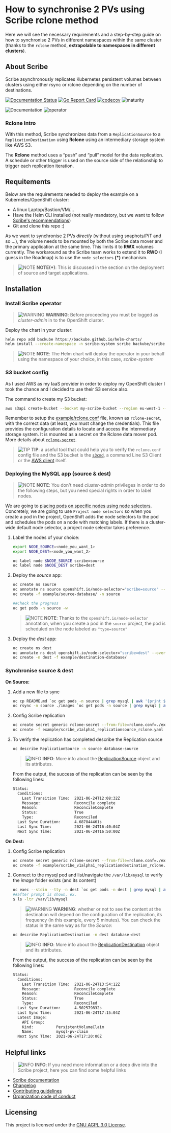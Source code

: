 # How to synchronise 2 PVs using Scribe rclone method

Here we will see the necessary requirements and a step-by-step guide on how to synchronise 2 PVs in different namespaces within the same cluster (thanks to the `rclone` method, **extrapolable to namespaces in different clusters**).

## About Scribe

Scribe asynchronously replicates Kubernetes persistent volumes between clusters
using either rsync or rclone depending on the number of destinations.

[![Documentation
Status](https://readthedocs.org/projects/scribe-replication/badge/?version=latest)](https://scribe-replication.readthedocs.io/en/latest/?badge=latest)
[![Go Report
Card](https://goreportcard.com/badge/github.com/backube/scribe)](https://goreportcard.com/report/github.com/backube/scribe)
[![codecov](https://codecov.io/gh/backube/scribe/branch/master/graph/badge.svg)](https://codecov.io/gh/backube/scribe)
![maturity](https://img.shields.io/static/v1?label=maturity&message=alpha&color=red)

![Documentation](https://github.com/backube/scribe/workflows/Documentation/badge.svg)
![operator](https://github.com/backube/scribe/workflows/operator/badge.svg)
### Rclone Intro

With this method, Scribe synchronizes data from a `ReplicationSource` to a `ReplicationDestination` using **Rclone** using an intermediary storage system like AWS S3.

The **Rclone** method uses a “push” and “pull” model for the data replication. A schedule or other trigger is used on the source side of the relationship to trigger each replication iteration.

## Requitements

Below are the requirements needed to deploy the example on a Kubernetes/OpenShift cluster:

* A linux Laptop/Bastion/VM/...
* Have the Helm CLI installed (not really mandatory, but we want to follow [Scribe's recommendations](https://scribe-replication.readthedocs.io/en/latest/installation/index.html#kubernetes-openshift))
* Git and clone this repo :)

As we want to synchronise 2 PVs _directly_ (without using snaphots/PiT and so ...), the volume needs to be mounted by both the Scribe data mover and the primary application at the same time. This limits it to **RWX** volumes currently. The workaround as the Scribe team works to extend it to **RWO** (I guess in the Roadmap) is to use the `node selectors` **(*)** mechanism.

> ![NOTE](images/note-icon.png) **NOTE(*)**: This is discussed in the section on the deployment of source and target applications.

## Installation

### Install Scribe operator

> ![WARNING](images/warning-icon.png) **WARNING**: Before proceeding you must be logged as _cluster-admin_ in to the OpenShift cluster.

Deploy the chart in your cluster:

```bash
helm repo add backube https://backube.github.io/helm-charts/
helm install --create-namespace -n scribe-system scribe backube/scribe
```
> ![NOTE](images/note-icon.png) **NOTE**: The Helm chart will deploy the operator in your behalf using the namespace of your choice, in this case, _scribe-system_


### S3 bucket config

As I used AWS as my IaaS provider in order to deploy my OpenShift cluster I took the chance and I decided to use their S3 service also.

The command to create my S3 bucket:

```bash
aws s3api create-bucket --bucket my-scribe-bucket --region eu-west-1 --create-bucket-configuration LocationConstraint=eu-west-1
```

Remember to setup the [example/rclone.conf](example/rclone.conf) file, known as `rclone-secret`, with the correct data (at least, you must change the credentials). This file provides the configuration details to locate and access the intermediary storage system. It is mounted as a secret on the Rclone data mover pod. More details about [`rclone-secret`](https://scribe-replication.readthedocs.io/en/latest/usage/rclone/rclone-secret.html?highlight=rclone.conf#what-is-rclone-secret).

> ![TIP](images/info-icon.png) **TIP**: a useful tool that could help you to verify the `rclone.conf` config file and the S3 bucket is the [`s3cmd`](https://s3tools.org/s3cmd), a command Line S3 Client or the [AWS client](https://docs.aws.amazon.com/cli/latest/userguide/install-cliv2-linux.html) itself.

### Deploying the MySQL app (source & dest)

> ![NOTE](images/note-icon.png) **NOTE**: You don't need _cluster-admin_ privileges in order to do the following steps, but you need special rights in order to label nodes.

We are going to [placing pods on specific nodes using node selectors](https://docs.openshift.com/container-platform/4.7/nodes/scheduling/nodes-scheduler-node-selectors.html). Concretely, we are going to use `Project node selectors` so when you create a pod in the project, OpenShift adds the node selectors to the pod and schedules the pods on a node with matching labels. If there is a cluster-wide default node selector, a project node selector takes preference.

1. Label the nodes of your choice:

    ```bash
    export NODE_SOURCE=<node_you_want_1>
    export NODE_DEST=<node_you_want_2>
    
    oc label node $NODE_SOURCE scribe=source
    oc label node $NODE_DEST scribe=dest
    ```

2. Deploy the _source_ app:

    ```bash
    oc create ns source
    oc annotate ns source openshift.io/node-selector="scribe=source" --overwrite
    oc create -f example/source-database/ -n source

    ##Check the progress
    oc get pods -n source -w
    ```

    > ![NOTE](images/note-icon.png) **NOTE**: Thanks to the `openshift.io/node-selector` annotation, when you create a pod in the `source` project, the pod is scheduled on the node labeled as `"type=source"`

3. Deploy the _dest_ app:

    ```bash
    oc create ns dest
    oc annotate ns dest openshift.io/node-selector="scribe=dest" --overwrite
    oc create -n dest -f example/destination-database/
    ```

### Synchronise source & dest

**On Source:**

1. Add a new file to sync

    ```bash
    oc cp README.md `oc get pods -n source | grep mysql | awk '{print $1}'`:/var/lib/mysql/README.md
    oc rsync -n source ./images `oc get pods -n source | grep mysql | awk '{print $1}'`:/var/lib/mysql
    ```

2. Config Scribe replication

    ```bash
    oc create secret generic rclone-secret --from-file=rclone.conf=./example/rclone.conf -n source
    oc create -f example/scribe_v1alpha1_replicationsource_rclone.yaml -n source
    ```

3. To verify the replication has completed describe the Replication source

    ```bash
    oc describe ReplicationSource -n source database-source
    ```
    
    > ![INFO](images/info-icon.png) **INFO**: More info about the [ReplicationSource](https://scribe-replication.readthedocs.io/en/latest/usage/rclone/index.html?highlight=ReplicationSource#source-configuration) object and its attributes.

    From the output, the success of the replication can be seen by the following lines:

    ```bash
    Status:
      Conditions:
        Last Transition Time:  2021-06-24T12:08:32Z
        Message:               Reconcile complete
        Reason:                ReconcileComplete
        Status:                True
        Type:                  Reconciled
      Last Sync Duration:      4.687844461s
      Last Sync Time:          2021-06-24T16:40:04Z
      Next Sync Time:          2021-06-24T16:50:00Z
    ```

**On Dest:**

1. Config Scribe replication

    ```bash
    oc create secret generic rclone-secret --from-file=rclone.conf=./example/rclone.conf -n dest
    oc create -f example/scribe_v1alpha1_replicationdestination_rclone.yaml -n dest
    ```

2. Connect to the mysql pod and list/navigate the `/var/lib/mysql` to verify the _image_ folder exists (and its content)

    ```bash
    oc exec --stdin --tty -n dest `oc get pods -n dest | grep mysql | awk '{print $1}'` -- /bin/bash
    ##after prompt is shown, ex.
    $ ls -ltr /var/lib/mysql
    ```

    > ![WARNING](images/warning-icon.png) **WARNING**: whether or not to see the content at the destination will depend on the configuration of the replication, its frequency (in this example, every 5 minutes). You can check the status in the same way as for the _Source_:

    ```bash
    oc describe ReplicationDestination -n dest database-dest
    ```

    > ![INFO](images/info-icon.png) **INFO**: More info about the [ReplicationDestination](https://scribe-replication.readthedocs.io/en/latest/usage/rclone/index.html?highlight=ReplicationSource#destination-status) object and its attributes.

    From the output, the success of the replication can be seen by the following lines:

    ```bash
    Status:
      Conditions:
        Last Transition Time:  2021-06-24T13:54:12Z
        Message:               Reconcile complete
        Reason:                ReconcileComplete
        Status:                True
        Type:                  Reconciled
      Last Sync Duration:      4.502579832s
      Last Sync Time:          2021-06-24T17:15:04Z
      Latest Image:
        API Group:     
        Kind:          PersistentVolumeClaim
        Name:          mysql-pv-claim
      Next Sync Time:  2021-06-24T17:20:00Z
    ```

## Helpful links

> ![INFO](images/info-icon.png) **INFO**: If you need more information or a deep dive into the Scribe project, here you can find some helpful links

* [Scribe documentation](https://scribe-replication.readthedocs.io)
* [Changelog](CHANGELOG.md)
* [Contributing guidelines](https://github.com/backube/.github/blob/master/CONTRIBUTING.md)
* [Organization code of conduct](https://github.com/backube/.github/blob/master/CODE_OF_CONDUCT.md)

## Licensing

This project is licensed under the [GNU AGPL 3.0 License](LICENSE).
